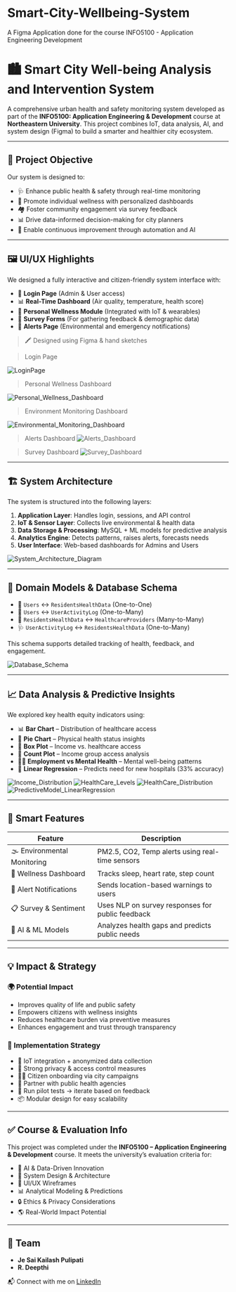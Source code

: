 # Smart-City-Wellbeing-System
A Figma Application done for the course INFO5100 - Application Engineering Development

# 🏙️ Smart City Well-being Analysis and Intervention System

A comprehensive urban health and safety monitoring system developed as part of the **INFO5100: Application Engineering & Development** course at **Northeastern University**. This project combines IoT, data analysis, AI, and system design (Figma) to build a smarter and healthier city ecosystem.

---

## 📌 Project Objective

Our system is designed to:

- 🩺 Enhance public health & safety through real-time monitoring  
- 🧘 Promote individual wellness with personalized dashboards  
- 🏘️ Foster community engagement via survey feedback  
- 📊 Drive data-informed decision-making for city planners  
- 🔄 Enable continuous improvement through automation and AI  

---

## 🖼️ UI/UX Highlights

We designed a fully interactive and citizen-friendly system interface with:

- 🔐 **Login Page** (Admin & User access)
- 📊 **Real-Time Dashboard** (Air quality, temperature, health score)
- 🧠 **Personal Wellness Module** (Integrated with IoT & wearables)
- 📝 **Survey Forms** (For gathering feedback & demographic data)
- 🚨 **Alerts Page** (Environmental and emergency notifications)

> 🖍️ Designed using Figma & hand sketches

> Login Page

![LoginPage](https://github.com/user-attachments/assets/6e4bdca1-3242-4fcc-abad-44c9fb48998e)

> Personal Wellness Dashboard

![Personal_Wellness_Dashboard](https://github.com/user-attachments/assets/c8390bb4-2bf1-4c40-9230-b44ed8e3951b)

> Environment Monitoring Dashboard

![Environmental_Monitoring_Dashboard](https://github.com/user-attachments/assets/c5880401-aad6-4585-83fe-4c14de87af4f)

> Alerts Dashboard
![Alerts_Dashboard](https://github.com/user-attachments/assets/a5d64aa1-a289-4f14-9cd2-d14dc57185d1)

> Survey Dashboard
![Survey_Dashboard](https://github.com/user-attachments/assets/97dc2186-ac4b-4012-8243-a30a524aa7bc)

---


## 🏗️ System Architecture

The system is structured into the following layers:

1. **Application Layer**: Handles login, sessions, and API control  
2. **IoT & Sensor Layer**: Collects live environmental & health data  
3. **Data Storage & Processing**: MySQL + ML models for predictive analysis  
4. **Analytics Engine**: Detects patterns, raises alerts, forecasts needs  
5. **User Interface**: Web-based dashboards for Admins and Users

![System_Architecture_Diagram](https://github.com/user-attachments/assets/8be7e7d5-3eaf-4849-bd2d-5f815e759574)

---

## 🧩 Domain Models & Database Schema

- 👤 `Users` ↔ `ResidentsHealthData` (One-to-One)  
- 👥 `Users` ↔ `UserActivityLog` (One-to-Many)  
- 🏥 `ResidentsHealthData` ↔ `HealthcareProviders` (Many-to-Many)  
- 🩺 `UserActivityLog` ↔ `ResidentsHealthData` (One-to-Many)

This schema supports detailed tracking of health, feedback, and engagement.

![Database_Schema](https://github.com/user-attachments/assets/12b0cbc3-7267-477b-b487-8b692e91ddd0)

---

## 📈 Data Analysis & Predictive Insights

We explored key health equity indicators using:

- 📊 **Bar Chart** – Distribution of healthcare access  
- 🧠 **Pie Chart** – Physical health status insights  
- 💸 **Box Plot** – Income vs. healthcare access  
- 🧾 **Count Plot** – Income group access analysis  
- 🧍‍♂️ **Employment vs Mental Health** – Mental well-being patterns  
- 🤖 **Linear Regression** – Predicts need for new hospitals (33% accuracy)

![Income_Distribution](https://github.com/user-attachments/assets/e318cc2c-d74e-401a-a2d1-7b5272857790)
![HealthCare_Levels](https://github.com/user-attachments/assets/cdf1604c-f41d-4986-b319-c3dae91e72a5)
![HealthCare_Distribution](https://github.com/user-attachments/assets/e099b45a-4ddc-434a-8f76-f53c0ab40361)
![PredictiveModel_LinearRegression](https://github.com/user-attachments/assets/a41cdba5-b99f-4a5a-ac03-e641b339bd1a)

---

## 🚨 Smart Features

| Feature                      | Description                                            |
|------------------------------|--------------------------------------------------------|
| 🌫️ Environmental Monitoring | PM2.5, CO2, Temp alerts using real-time sensors        |
| 🧬 Wellness Dashboard         | Tracks sleep, heart rate, step count                   |
| 📢 Alert Notifications       | Sends location-based warnings to users                |
| 📋 Survey & Sentiment        | Uses NLP on survey responses for public feedback       |
| 🧠 AI & ML Models            | Analyzes health gaps and predicts public needs         |

---

## 💡 Impact & Strategy

### 🌍 Potential Impact

- Improves quality of life and public safety  
- Empowers citizens with wellness insights  
- Reduces healthcare burden via preventive measures  
- Enhances engagement and trust through transparency  

### 🚀 Implementation Strategy

- 📡 IoT integration + anonymized data collection  
- 🔐 Strong privacy & access control measures  
- 👩‍🏫 Citizen onboarding via city campaigns  
- 🏥 Partner with public health agencies  
- 🧪 Run pilot tests → iterate based on feedback  
- 📦 Modular design for easy scalability  

---

## ✅ Course & Evaluation Info

This project was completed under the **INFO5100 – Application Engineering & Development** course. It meets the university’s evaluation criteria for:

- 🧠 AI & Data-Driven Innovation  
- 📐 System Design & Architecture  
- 🎨 UI/UX Wireframes  
- 📊 Analytical Modeling & Predictions  
- 🔒 Ethics & Privacy Considerations  
- 🌎 Real-World Impact Potential  

---

## 🙌 Team

- **Je Sai Kailash Pulipati**  
- **R. Deepthi**

📬 Connect with me on [LinkedIn](https://www.linkedin.com/in/je-pulipati/)
